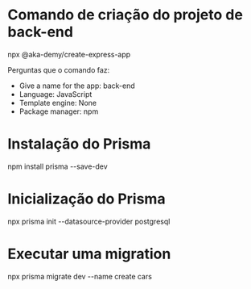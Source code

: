  # Comando de criação do projeto de back-end
 npx @aka-demy/create-express-app

 Perguntas que o comando faz:
 * Give a name for the app: back-end
 * Language: JavaScript
 * Template engine: None
 * Package manager: npm 

# Instalação do Prisma
npm install prisma --save-dev

# Inicialização do Prisma
npx prisma init --datasource-provider postgresql

# Executar uma migration
npx prisma migrate dev --name create cars